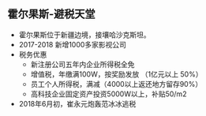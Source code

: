 <!-- 
title: 霍尔果斯
from: news
create: 2018-06-11
tags: city,news
-->

## 霍尔果斯-避税天堂

- 霍尔果斯位于新疆边境，接壤哈沙克斯坦。
- 2017-2018 新增1000多家影视公司
- 税务优惠
  * 新注册公司五年内企业所得税全免
  * 增值税，年缴满100W，按奖励发放 （1亿元以上 50%）
  * 员工个人所得税，满减（4000以上返还地方留存90%）
  * 高科技企业固定资产投资5000W以上，补贴50/m2
- 2018年6月初，崔永元炮轰范冰冰逃税